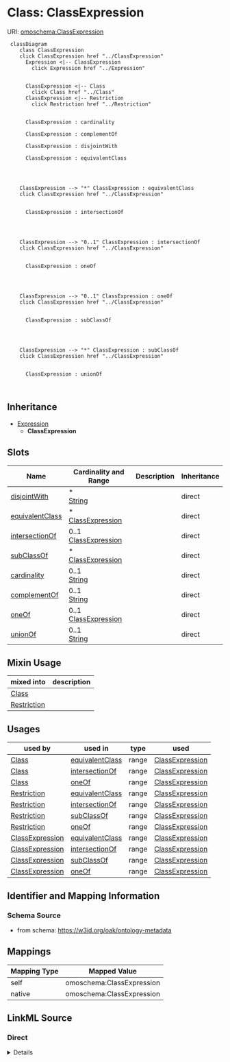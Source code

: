 

# Class: ClassExpression



URI: [omoschema:ClassExpression](https://w3id.org/oak/ontology-metadata/ClassExpression)






```{mermaid}
 classDiagram
    class ClassExpression
    click ClassExpression href "../ClassExpression"
      Expression <|-- ClassExpression
        click Expression href "../Expression"
      

      ClassExpression <|-- Class
        click Class href "../Class"
      ClassExpression <|-- Restriction
        click Restriction href "../Restriction"
      
      
      ClassExpression : cardinality
        
      ClassExpression : complementOf
        
      ClassExpression : disjointWith
        
      ClassExpression : equivalentClass
        
          
    
    
    ClassExpression --> "*" ClassExpression : equivalentClass
    click ClassExpression href "../ClassExpression"

        
      ClassExpression : intersectionOf
        
          
    
    
    ClassExpression --> "0..1" ClassExpression : intersectionOf
    click ClassExpression href "../ClassExpression"

        
      ClassExpression : oneOf
        
          
    
    
    ClassExpression --> "0..1" ClassExpression : oneOf
    click ClassExpression href "../ClassExpression"

        
      ClassExpression : subClassOf
        
          
    
    
    ClassExpression --> "*" ClassExpression : subClassOf
    click ClassExpression href "../ClassExpression"

        
      ClassExpression : unionOf
        
      
```





## Inheritance
* [Expression](Expression.md)
    * **ClassExpression**



## Slots

| Name | Cardinality and Range | Description | Inheritance |
| ---  | --- | --- | --- |
| [disjointWith](disjointWith.md) | * <br/> [String](String.md) |  | direct |
| [equivalentClass](equivalentClass.md) | * <br/> [ClassExpression](ClassExpression.md) |  | direct |
| [intersectionOf](intersectionOf.md) | 0..1 <br/> [ClassExpression](ClassExpression.md) |  | direct |
| [subClassOf](subClassOf.md) | * <br/> [ClassExpression](ClassExpression.md) |  | direct |
| [cardinality](cardinality.md) | 0..1 <br/> [String](String.md) |  | direct |
| [complementOf](complementOf.md) | 0..1 <br/> [String](String.md) |  | direct |
| [oneOf](oneOf.md) | 0..1 <br/> [ClassExpression](ClassExpression.md) |  | direct |
| [unionOf](unionOf.md) | 0..1 <br/> [String](String.md) |  | direct |



## Mixin Usage

| mixed into | description |
| --- | --- |
| [Class](Class.md) |  |
| [Restriction](Restriction.md) |  |




## Usages

| used by | used in | type | used |
| ---  | --- | --- | --- |
| [Class](Class.md) | [equivalentClass](equivalentClass.md) | range | [ClassExpression](ClassExpression.md) |
| [Class](Class.md) | [intersectionOf](intersectionOf.md) | range | [ClassExpression](ClassExpression.md) |
| [Class](Class.md) | [oneOf](oneOf.md) | range | [ClassExpression](ClassExpression.md) |
| [Restriction](Restriction.md) | [equivalentClass](equivalentClass.md) | range | [ClassExpression](ClassExpression.md) |
| [Restriction](Restriction.md) | [intersectionOf](intersectionOf.md) | range | [ClassExpression](ClassExpression.md) |
| [Restriction](Restriction.md) | [subClassOf](subClassOf.md) | range | [ClassExpression](ClassExpression.md) |
| [Restriction](Restriction.md) | [oneOf](oneOf.md) | range | [ClassExpression](ClassExpression.md) |
| [ClassExpression](ClassExpression.md) | [equivalentClass](equivalentClass.md) | range | [ClassExpression](ClassExpression.md) |
| [ClassExpression](ClassExpression.md) | [intersectionOf](intersectionOf.md) | range | [ClassExpression](ClassExpression.md) |
| [ClassExpression](ClassExpression.md) | [subClassOf](subClassOf.md) | range | [ClassExpression](ClassExpression.md) |
| [ClassExpression](ClassExpression.md) | [oneOf](oneOf.md) | range | [ClassExpression](ClassExpression.md) |






## Identifier and Mapping Information







### Schema Source


* from schema: https://w3id.org/oak/ontology-metadata




## Mappings

| Mapping Type | Mapped Value |
| ---  | ---  |
| self | omoschema:ClassExpression |
| native | omoschema:ClassExpression |







## LinkML Source

<!-- TODO: investigate https://stackoverflow.com/questions/37606292/how-to-create-tabbed-code-blocks-in-mkdocs-or-sphinx -->

### Direct

<details>
```yaml
name: ClassExpression
from_schema: https://w3id.org/oak/ontology-metadata
is_a: Expression
mixin: true
slots:
- disjointWith
- equivalentClass
- intersectionOf
- subClassOf
- cardinality
- complementOf
- oneOf
- unionOf

```
</details>

### Induced

<details>
```yaml
name: ClassExpression
from_schema: https://w3id.org/oak/ontology-metadata
is_a: Expression
mixin: true
attributes:
  disjointWith:
    name: disjointWith
    todos:
    - restrict range
    from_schema: https://w3id.org/oak/ontology-metadata
    rank: 1000
    is_a: logical_predicate
    slot_uri: owl:disjointWith
    alias: disjointWith
    owner: ClassExpression
    domain_of:
    - ClassExpression
    - PropertyExpression
    range: string
    multivalued: true
  equivalentClass:
    name: equivalentClass
    todos:
    - restrict range
    from_schema: https://w3id.org/oak/ontology-metadata
    rank: 1000
    is_a: logical_predicate
    mixins:
    - match_aspect
    slot_uri: owl:equivalentClass
    alias: equivalentClass
    owner: ClassExpression
    domain_of:
    - ClassExpression
    range: ClassExpression
    multivalued: true
  intersectionOf:
    name: intersectionOf
    todos:
    - restrict range
    from_schema: https://w3id.org/oak/ontology-metadata
    rank: 1000
    is_a: logical_predicate
    slot_uri: owl:intersectionOf
    alias: intersectionOf
    owner: ClassExpression
    domain_of:
    - ClassExpression
    range: ClassExpression
  subClassOf:
    name: subClassOf
    from_schema: https://w3id.org/oak/ontology-metadata
    rank: 1000
    is_a: logical_predicate
    slot_uri: rdfs:subClassOf
    alias: subClassOf
    owner: ClassExpression
    domain_of:
    - ClassExpression
    range: ClassExpression
    multivalued: true
  cardinality:
    name: cardinality
    from_schema: https://w3id.org/oak/ontology-metadata
    rank: 1000
    is_a: logical_predicate
    slot_uri: owl:cardinality
    alias: cardinality
    owner: ClassExpression
    domain_of:
    - ClassExpression
    range: string
  complementOf:
    name: complementOf
    todos:
    - restrict range
    from_schema: https://w3id.org/oak/ontology-metadata
    rank: 1000
    is_a: logical_predicate
    slot_uri: owl:complementOf
    alias: complementOf
    owner: ClassExpression
    domain_of:
    - ClassExpression
    range: string
  oneOf:
    name: oneOf
    from_schema: https://w3id.org/oak/ontology-metadata
    rank: 1000
    is_a: logical_predicate
    slot_uri: owl:oneOf
    alias: oneOf
    owner: ClassExpression
    domain_of:
    - ClassExpression
    range: ClassExpression
  unionOf:
    name: unionOf
    from_schema: https://w3id.org/oak/ontology-metadata
    rank: 1000
    is_a: logical_predicate
    slot_uri: owl:unionOf
    alias: unionOf
    owner: ClassExpression
    domain_of:
    - ClassExpression
    range: string

```
</details>